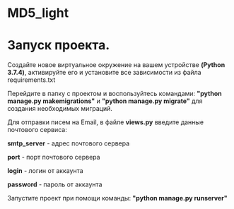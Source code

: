 # MD5_light


# Запуск проекта.

Создайте новое виртуальное окружение на вашем устройстве **(Python 3.7.4)**, активируйте его и установите все зависимости из файла requirements.txt

Перейдите в папку с проектом и воспользуйтесь командами:
**"python manage.py makemigrations"** и **"python manage.py migrate"** для создания необходимых миграций.

Для отправки писем на Email, в файле **views.py** введите данные почтового сервиса:

**smtp_server** - адрес почтового сервера

**port** - порт почтового сервера

**login** - логин от аккаунта

**password** - пароль от аккаунта

Запустите проект при помощи команды:
**"python manage.py runserver"**

